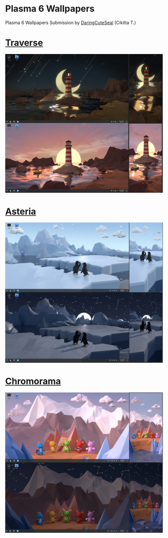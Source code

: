# Plasma 6 Wallpapers
Plasma 6 Wallpapers Submission by [DaringCuteSeal](https://daringcuteseal.github.io/about) (Cikitta T.)

# [Traverse](traverse/)
![Traverse](traverse/previews/full.png)

# [Asteria](asteria/)
![Asteria](asteria/previews/full.png)

# [Chromorama](chromorama/)
![Chromorama](chromorama/previews/full.png)

